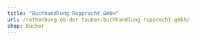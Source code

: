 ```yaml
---
title: "Buchhandlung Rupprecht GmbH"
url: /rothenburg-ob-der-tauber/buchhandlung-rupprecht-gmbh/
shop: Bücher
---
```

